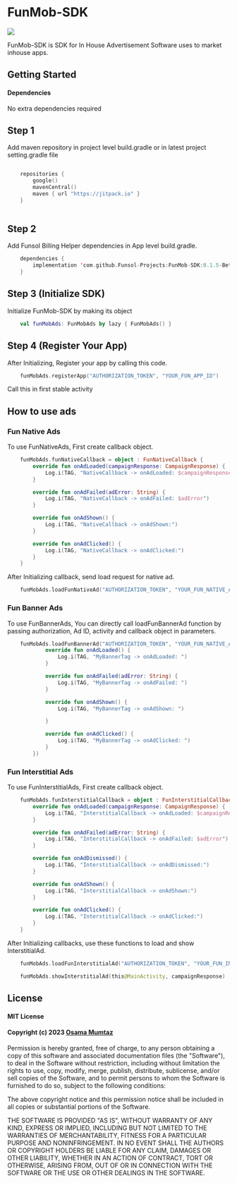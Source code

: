 # FunMob-SDK

[![](https://jitpack.io/v/Funsol-Projects/FunMob-SDK.svg)](https://jitpack.io/#Funsol-Projects/FunMob-SDK)

FunMob-SDK is SDK for In House Advertisement Software uses to market inhouse apps.

## Getting Started

#### Dependencies

No extra dependencies required

## Step 1

Add maven repository in project level build.gradle or in latest project setting.gradle file

```kotlin 

    repositories {
        google()
        mavenCentral()
        maven { url "https://jitpack.io" }
    }
 
```  

## Step 2

Add Funsol Billing Helper dependencies in App level build.gradle.

```kotlin
    dependencies {
        implementation 'com.github.Funsol-Projects:FunMob-SDK:0.1.5-Beta'
    }
```  

## Step 3 (Initialize SDK)

Initialize FunMob-SDK by making its object
```kotlin
    val funMobAds: FunMobAds by lazy { FunMobAds() }
```

## Step 4 (Register Your App)

After Initializing, Register your app by calling this code.

```kotlin
    funMobAds.registerApp("AUTHORIZATION_TOKEN", "YOUR_FUN_APP_ID")
```

Call this in first stable activity

## How to use ads
### Fun Native Ads

To use FunNativeAds, First create callback object.

```kotlin
    funMobAds.funNativeCallback = object : FunNativeCallback {
        override fun onAdLoaded(campaignResponse: CampaignResponse) {
            Log.i(TAG, "NativeCallback -> onAdLoaded: $campaignResponse")
        }

        override fun onAdFailed(adError: String) {
            Log.i(TAG, "NativeCallback -> onAdFailed: $adError")
        }

        override fun onAdShown() {
            Log.i(TAG, "NativeCallback -> onAdShown:")
        }

        override fun onAdClicked() {
            Log.i(TAG, "NativeCallback -> onAdClicked:")
        }
    }
```

After Initializing callback, send load request for native ad.

```kotlin
    funMobAds.loadFunNativeAd("AUTHORIZATION_TOKEN", "YOUR_FUN_NATIVE_AD_ID")
```

### Fun Banner Ads

To use FunBannerAds, You can directly call loadFunBannerAd function by passing authorization, Ad ID, activity and callback object in parameters.

```kotlin
    funMobAds.loadFunBannerAd("AUTHORIZATION_TOKEN", "YOUR_FUN_NATIVE_AD_ID", "ACTIVITY", "FRAME_LAYOUT_ID", object : FunBannerCallback {
            override fun onAdLoaded() {
                Log.i(TAG, "MyBannerTag -> onAdLoaded: ")
            }

            override fun onAdFailed(adError: String) {
                Log.i(TAG, "MyBannerTag -> onAdFailed: ")
            }

            override fun onAdShown() {
                Log.i(TAG, "MyBannerTag -> onAdShown: ")

            }

            override fun onAdClicked() {
                Log.i(TAG, "MyBannerTag -> onAdClicked: ")
            }
        })
```

### Fun Interstitial Ads

To use FunInterstitialAds, First create callback object.
```kotlin
    funMobAds.funInterstitialCallback = object : FunInterstitialCallback {
        override fun onAdLoaded(campaignResponse: CampaignResponse) {
            Log.i(TAG, "InterstitialCallback -> onAdLoaded: $campaignResponse")
        }

        override fun onAdFailed(adError: String) {
            Log.i(TAG, "InterstitialCallback -> onAdFailed: $adError")
        }

        override fun onAdDismissed() {
            Log.i(TAG, "InterstitialCallback -> onAdDismissed:")
        }

        override fun onAdShown() {
            Log.i(TAG, "InterstitialCallback -> onAdShown:")
        }

        override fun onAdClicked() {
            Log.i(TAG, "InterstitialCallback -> onAdClicked:")
        }
    }
```

After Initializing callbacks, use these functions to load and show InterstitialAd.

```kotlin
    funMobAds.loadFunInterstitialAd("AUTHORIZATION_TOKEN", "YOUR_FUN_INTERSTITIAL_AD_ID")

    funMobAds.showInterstitialAd(this@MainActivity, campaignResponse)
```

## License

#### MIT License
#### Copyright (c) 2023 [Osama Mumtaz](https://github.com/osama1malik)

Permission is hereby granted, free of charge, to any person obtaining a copy of this software and
associated documentation files (the "Software"), to deal in the Software without restriction,
including without limitation the rights to use, copy, modify, merge, publish, distribute,
sublicense, and/or sell copies of the Software, and to permit persons to whom the Software is
furnished to do so, subject to the following conditions:

The above copyright notice and this permission notice shall be included in all copies or substantial
portions of the Software.

THE SOFTWARE IS PROVIDED "AS IS", WITHOUT WARRANTY OF ANY KIND, EXPRESS OR IMPLIED, INCLUDING BUT
NOT LIMITED TO THE WARRANTIES OF MERCHANTABILITY, FITNESS FOR A PARTICULAR PURPOSE AND
NONINFRINGEMENT. IN NO EVENT SHALL THE AUTHORS OR COPYRIGHT HOLDERS BE LIABLE FOR ANY CLAIM, DAMAGES
OR OTHER LIABILITY, WHETHER IN AN ACTION OF CONTRACT, TORT OR OTHERWISE, ARISING FROM, OUT OF OR IN
CONNECTION WITH THE SOFTWARE OR THE USE OR OTHER DEALINGS IN THE SOFTWARE.

